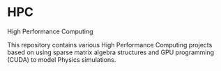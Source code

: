 # HPC
High Performance Computing


This repository contains various High Performance Computing projects based on using sparse matrix algebra structures and GPU programming (CUDA) to model Physics simulations. 
